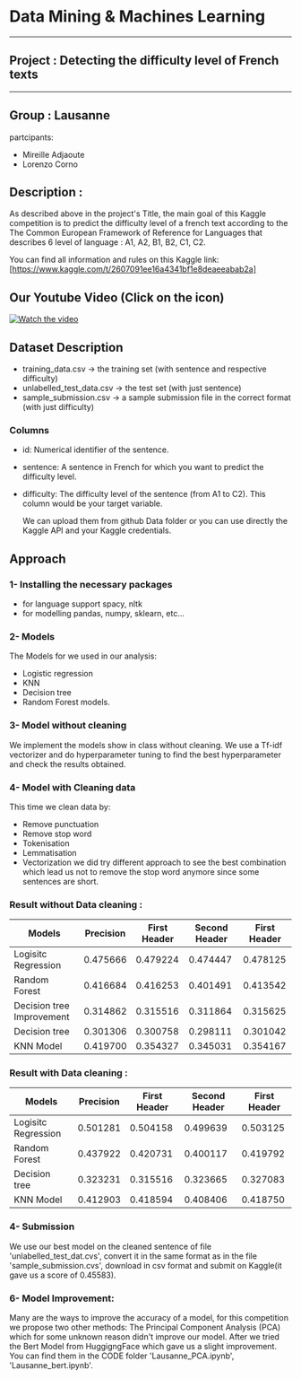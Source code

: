 
# Data Mining & Machines Learning
---
## Project : Detecting the difficulty level of French texts

---
## Group : Lausanne
partcipants: 
  * Mireille Adjaoute 
  * Lorenzo Corno

## Description : 
As described above in the project's Title, the main goal of this Kaggle competition is to predict the difficulty level of a french text according to the The Common European Framework of Reference for Languages that describes 6 level of language : A1, A2, B1, B2, C1, C2.

You can find all information and rules on this Kaggle link:[https://www.kaggle.com/t/2607091ee16a4341bf1e8deaeeabab2a]

## Our Youtube Video (Click on the icon)

[![Watch the video](https://2.bp.blogspot.com/-8AHOEYb6eJU/WIlfMd0Kp9I/AAAAAAAAFL0/735baIugAikCCQM-MIAAC038_H6JX2PSwCLcB/s1600/youtube.png)](https://youtu.be/HEMvWrY_owM)

## Dataset Description
- training_data.csv -> the training set (with sentence and respective difficulty)
- unlabelled_test_data.csv -> the test set (with just sentence)
- sample_submission.csv -> a sample submission file in the correct format (with just difficulty)
### Columns
- id: Numerical identifier of the sentence.
- sentence: A sentence in French for which you want to predict the difficulty level.
- difficulty: The difficulty level of the sentence (from A1 to C2). This column would be your target variable.

  We can upload them from github Data folder or you can use directly the Kaggle API and your Kaggle credentials.

## Approach
### 1- Installing the necessary packages 
- for language support spacy, nltk 
- for modelling pandas, numpy, sklearn, etc...
### 2- Models
  The Models for we used in our analysis:
  - Logistic regression 
  - KNN
  - Decision tree
  - Random Forest models.
### 3- Model without cleaning
We implement the models show in class without cleaning. We use a Tf-idf vectorizer and do hyperparameter tuning to find the best hyperparameter and check the results obtained.
### 4- Model with Cleaning data
This time we clean data by: 
- Remove punctuation
- Remove stop word
- Tokenisation
- Lemmatisation
- Vectorization
we did try different approach to see the best combination which lead us not to remove the stop word anymore since some sentences are short.
### Result without Data cleaning : 

|Models                       | Precision     | First Header  | Second Header |First Header|
| --------------------------- | ------------- | ------------- |-------------- |------------|
| Logisitc Regression         | 0.475666      | 0.479224	     | 0.474447      | 0.478125   |
| Random Forest               | 0.416684      | 0.416253	     | 0.401491      | 0.413542   |
| Decision tree Improvement	  | 0.314862      | 0.315516      | 0.311864	     | 0.315625   |
| Decision tree               | 0.301306      | 0.300758      | 0.298111      | 0.301042   |
| KNN Model                   | 0.419700      |	0.354327      | 0.345031      | 0.354167   |



### Result with Data cleaning : 

|Models                       | Precision     | First Header  | Second Header |First Header|
| --------------------------- | ------------- | ------------- |-------------- |------------|
| Logisitc Regression         | 0.501281      | 0.504158	     | 0.499639      | 0.503125   |
| Random Forest               | 0.437922      | 0.420731      | 0.400117      | 0.419792   |
| Decision tree            	  | 0.323231      | 0.315516      | 0.323665      | 0.327083   |
| KNN Model                   | 0.412903      |	0.418594      | 0.408406      | 0.418750   |


### 4- Submission
We use our best model on the cleaned sentence of file 'unlabelled_test_dat.cvs', convert it in the same format as in the file 'sample_submission.cvs', download in csv format and submit on Kaggle(it gave us a score of 0.45583).

### 6- Model Improvement:

Many are the ways to improve the accuracy of a model, for this competition we propose two other methods:
The Principal Component Analysis (PCA) which for some unknown reason didn't improve our model. After we tried the Bert Model from HuggigngFace which gave us a slight improvement.
You can find them in the CODE folder 'Lausanne_PCA.ipynb', 'Lausanne_bert.ipynb'.
    
   

